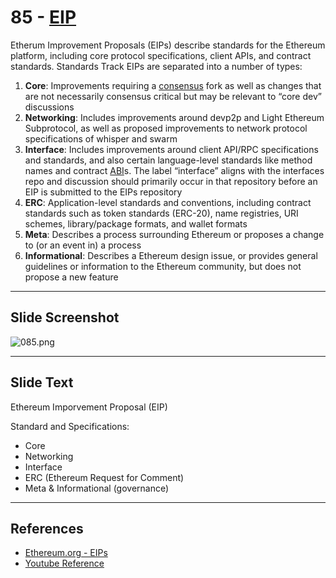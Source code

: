 # 85 - [EIP](EIP.md)

Etherum Improvement Proposals (EIPs) describe standards for the Ethereum platform, including core protocol specifications, client APIs, and contract standards. Standards Track EIPs are separated into a number of types:
1. **Core**: Improvements requiring a [consensus](Consensus.md) fork as well as changes that are not necessarily consensus critical but may be relevant to “core dev” discussions
2. **Networking**: Includes improvements around devp2p and Light Ethereum Subprotocol, as well as proposed improvements to network protocol specifications of whisper and swarm
3. **Interface**: Includes improvements around client API/RPC specifications and standards, and also certain language-level standards like method names and contract [ABI](ABI.md)s. The label “interface” aligns with the interfaces repo and discussion should primarily occur in that repository before an EIP is submitted to the EIPs repository
4. **ERC**: Application-level standards and conventions, including contract standards such as token standards (ERC-20), name registries, URI schemes, library/package formats, and wallet formats 
5. **Meta**: Describes a process surrounding Ethereum or proposes a change to (or an event in) a process
6. **Informational**: Describes a Ethereum design issue, or provides general guidelines or information to the Ethereum community, but does not propose a new feature

___
## Slide Screenshot
![085.png](../../images/1.Ethereum%20101/085.png)
___
## Slide Text
Ethereum Imporvement Proposal (EIP)

Standard and Specifications:
- Core 
- Networking 
- Interface 
- ERC (Ethereum Request for Comment)
- Meta & Informational (governance)
___
## References
-  [Ethereum.org - EIPs](https://eips.ethereum.org/)
-  [Youtube Reference](https://youtu.be/I-TjCtjDs1M?t=666) 